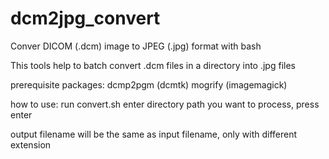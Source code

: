 # dcm2jpg_convert
Conver DICOM (.dcm) image to JPEG (.jpg) format with bash

This tools help to batch convert .dcm files in a directory into .jpg files

prerequisite packages:
dcmp2pgm (dcmtk)
mogrify (imagemagick)

how to use:
run convert.sh
enter directory path you want to process, press enter

output filename will be the same as input filename, only with different extension

